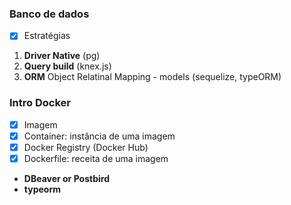 ### Banco de dados
- [x] Estratégias
1) **Driver Native** (pg)
2) **Query build** (knex.js)
3) **ORM** Object Relatinal Mapping - models (sequelize, typeORM)

### Intro Docker
- [x] Imagem
- [x] Container: instância de uma imagem
- [x] Docker Registry (Docker Hub)
- [x] Dockerfile: receita de uma imagem 

- **DBeaver or Postbird**
- **typeorm**
